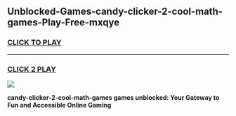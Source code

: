 
## Unblocked-Games-candy-clicker-2-cool-math-games-Play-Free-mxqye
<h3>
<a href="https://premium76.site?title=candy-clicker-2-cool-math-games&ref=22A">CLICK TO PLAY</a></h3>
<hr>

<h3>
<a href="https://premium76.site?title=candy-clicker-2-cool-math-games&ref=22A">CLICK 2 PLAY</a>
  
</h3>

<a href="https://premium76.site?title=candy-clicker-2-cool-math-games&ref=22A"><img src="https://clearcache.store/games.png"></a>


**candy-clicker-2-cool-math-games games unblocked: Your Gateway to Fun and Accessible Online Gaming**
